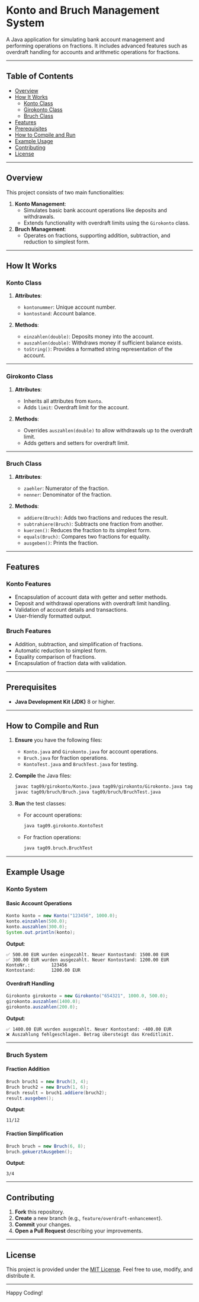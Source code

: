 # Konto and Bruch Management System

A Java application for simulating bank account management and performing operations on fractions. It includes advanced features such as overdraft handling for accounts and arithmetic operations for fractions.

---

## Table of Contents

- [Overview](#overview)
- [How It Works](#how-it-works)
  - [Konto Class](#konto-class)
  - [Girokonto Class](#girokonto-class)
  - [Bruch Class](#bruch-class)
- [Features](#features)
- [Prerequisites](#prerequisites)
- [How to Compile and Run](#how-to-compile-and-run)
- [Example Usage](#example-usage)
- [Contributing](#contributing)
- [License](#license)

---

## Overview

This project consists of two main functionalities:
1. **Konto Management**:
   - Simulates basic bank account operations like deposits and withdrawals.
   - Extends functionality with overdraft limits using the `Girokonto` class.
2. **Bruch Management**:
   - Operates on fractions, supporting addition, subtraction, and reduction to simplest form.

---

## How It Works

### Konto Class

1. **Attributes**:
   - `kontonummer`: Unique account number.
   - `kontostand`: Account balance.

2. **Methods**:
   - `einzahlen(double)`: Deposits money into the account.
   - `auszahlen(double)`: Withdraws money if sufficient balance exists.
   - `toString()`: Provides a formatted string representation of the account.

---

### Girokonto Class

1. **Attributes**:
   - Inherits all attributes from `Konto`.
   - Adds `limit`: Overdraft limit for the account.

2. **Methods**:
   - Overrides `auszahlen(double)` to allow withdrawals up to the overdraft limit.
   - Adds getters and setters for overdraft limit.

---

### Bruch Class

1. **Attributes**:
   - `zaehler`: Numerator of the fraction.
   - `nenner`: Denominator of the fraction.

2. **Methods**:
   - `addiere(Bruch)`: Adds two fractions and reduces the result.
   - `subtrahiere(Bruch)`: Subtracts one fraction from another.
   - `kuerzen()`: Reduces the fraction to its simplest form.
   - `equals(Bruch)`: Compares two fractions for equality.
   - `ausgeben()`: Prints the fraction.

---

## Features

### Konto Features
- Encapsulation of account data with getter and setter methods.
- Deposit and withdrawal operations with overdraft limit handling.
- Validation of account details and transactions.
- User-friendly formatted output.

### Bruch Features
- Addition, subtraction, and simplification of fractions.
- Automatic reduction to simplest form.
- Equality comparison of fractions.
- Encapsulation of fraction data with validation.

---

## Prerequisites

- **Java Development Kit (JDK)** 8 or higher.

---

## How to Compile and Run

1. **Ensure** you have the following files:
   - `Konto.java` and `Girokonto.java` for account operations.
   - `Bruch.java` for fraction operations.
   - `KontoTest.java` and `BruchTest.java` for testing.

2. **Compile** the Java files:
   ```bash
   javac tag09/girokonto/Konto.java tag09/girokonto/Girokonto.java tag09/girokonto/KontoTest.java
   javac tag09/bruch/Bruch.java tag09/bruch/BruchTest.java
   ```

3. **Run** the test classes:
   - For account operations:
     ```bash
     java tag09.girokonto.KontoTest
     ```
   - For fraction operations:
     ```bash
     java tag09.bruch.BruchTest
     ```

---

## Example Usage

### Konto System

#### Basic Account Operations
```java
Konto konto = new Konto("123456", 1000.0);
konto.einzahlen(500.0);
konto.auszahlen(300.0);
System.out.println(konto);
```

**Output**:
```
✅ 500.00 EUR wurden eingezahlt. Neuer Kontostand: 1500.00 EUR
✅ 300.00 EUR wurden ausgezahlt. Neuer Kontostand: 1200.00 EUR
KontoNr.:        123456
Kontostand:      1200.00 EUR
```

#### Overdraft Handling
```java
Girokonto girokonto = new Girokonto("654321", 1000.0, 500.0);
girokonto.auszahlen(1400.0);
girokonto.auszahlen(200.0);
```

**Output**:
```
✅ 1400.00 EUR wurden ausgezahlt. Neuer Kontostand: -400.00 EUR
❌ Auszahlung fehlgeschlagen. Betrag übersteigt das Kreditlimit.
```

---

### Bruch System

#### Fraction Addition
```java
Bruch bruch1 = new Bruch(3, 4);
Bruch bruch2 = new Bruch(1, 6);
Bruch result = bruch1.addiere(bruch2);
result.ausgeben();
```

**Output**:
```
11/12
```

#### Fraction Simplification
```java
Bruch bruch = new Bruch(6, 8);
bruch.gekuerztAusgeben();
```

**Output**:
```
3/4
```

---

## Contributing

1. **Fork** this repository.  
2. **Create** a new branch (e.g., `feature/overdraft-enhancement`).  
3. **Commit** your changes.  
4. **Open a Pull Request** describing your improvements.

---

## License

This project is provided under the [MIT License](LICENSE). Feel free to use, modify, and distribute it.

---

Happy Coding!
